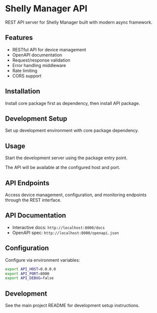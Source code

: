 # Shelly Manager API

REST API server for Shelly Manager built with modern async framework.

## Features

- RESTful API for device management
- OpenAPI documentation
- Request/response validation
- Error handling middleware
- Rate limiting
- CORS support

## Installation

Install core package first as dependency, then install API package.

## Development Setup

Set up development environment with core package dependency.

## Usage

Start the development server using the package entry point.

The API will be available at the configured host and port.

## API Endpoints

Access device management, configuration, and monitoring endpoints through the REST interface.

## API Documentation

- Interactive docs: `http://localhost:8000/docs`
- OpenAPI spec: `http://localhost:8000/openapi.json`

## Configuration

Configure via environment variables:

```bash
export API_HOST=0.0.0.0
export API_PORT=8000
export API_DEBUG=false
```

## Development

See the main project README for development setup instructions.
